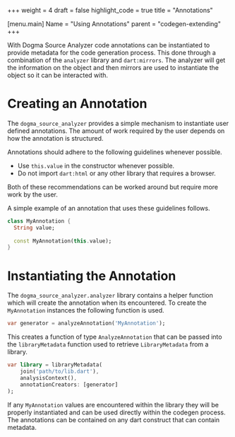 +++
weight = 4
draft = false
highlight_code = true
title = "Annotations"

[menu.main]
  Name = "Using Annotations"
  parent = "codegen-extending"
+++

With Dogma Source Analyzer code annotations can be instantiated to provide
metadata for the code generation process. This done through a combination of
the `analyzer` library and `dart:mirrors`. The analyzer will get the
information on the object and then mirrors are used to instantiate the object
so it can be interacted with.

# Creating an Annotation

The `dogma_source_analyzer` provides a simple mechanism to instantiate user
defined annotations. The amount of work required by the user depends on how the
annotation is structured.

Annotations should adhere to the following guidelines whenever possible.

* Use `this.value` in the constructor whenever possible.
* Do not import `dart:html` or any other library that requires a browser.

Both of these recommendations can be worked around but require more work by the
user.

A simple example of an annotation that uses these guidelines follows.

```dart
class MyAnnotation {
  String value;
  
  const MyAnnotation(this.value);
}
```

# Instantiating the Annotation

The `dogma_source_analyzer.analyzer` library contains a helper function which
will create the annotation when its encountered. To create the `MyAnnotation`
instances the following function is used.

```dart
var generator = analyzeAnnotation('MyAnnotation');
```

This creates a function of type `AnalyzeAnnotation` that can be passed into the
`libraryMetadata` function used to retrieve `LibraryMetadata` from a library.

```dart
var library = libraryMetadata(
    join('path/to/lib.dart'),
    analysisContext(),
    annotationCreators: [generator]
);
```

If any `MyAnnotation` values are encountered within the library they will be
properly instantiated and can be used directly within the codegen process. The
annotations can be contained on any dart construct that can contain metadata.
